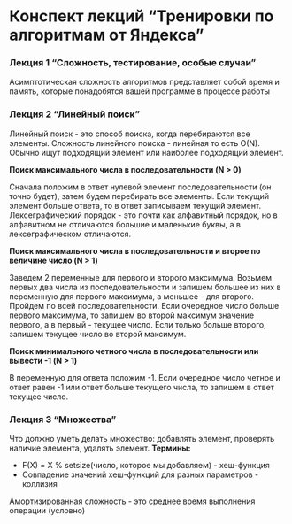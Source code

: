 # Конспект лекций “Тренировки по алгоритмам от Яндекса”

### Лекция 1 “Сложность, тестирование, особые случаи”

Асимптотическая сложность алгоритмов представляет собой время и память, которые понадобятся вашей программе в процессе работы

### Лекция 2 “Линейный поиск”

Линейный поиск - это способ поиска, когда перебираются все элементы. Сложность линейного поиска - линейная то есть O(N). Обычно ищут подходящий элемент или наиболее подходящий элемент.

**Поиск максимального числа в последовательности (N > 0)**

Сначала положим в ответ нулевой элемент последовательности (он точно будет), затем будем перебирать все элементы. Если текущий элемент больше ответа, то в ответ записываем текущий элемент.
Лексеграфический порядок - это почти как алфавитный порядок, но в алфавитном не отличаются большие и маленькие буквы, а в лексеграфическом отличаются.

**Поиск максимального числа в последовательности и второе по величине число (N > 1)**

Заведем 2 переменные для первого и второго максимума. Возьмем первых два числа из последовательности и запишем большее из них в переменную для первого максимума, а меньшее - для второго. Пройдем по всей последовательности. Если очередное число больше первого максимума, то запишем во второй максимум значение первого, а в первый - текущее число. Если только больше второго, запишем текущее число во второй максимум.

**Поиск минимального четного числа в последовательности или вывести -1 (N > 1)**

В переменную для ответа положим -1. Если очередное число четное и ответ равен -1 или ответ больше текущего числа, то запишем в ответ текущее число.

### Лекция 3 “Множества”
Что должно уметь делать множество: добавлять элемент, проверять наличие элемента, удалять элемент. **Термины:**
- F(X) = X % setsize(число, которое мы добавляем) - хеш-функция
- Совпадение значений хеш-функций для разных параметров - коллизия

Амортизированная сложность - это среднее время выполнения операции (условно)
